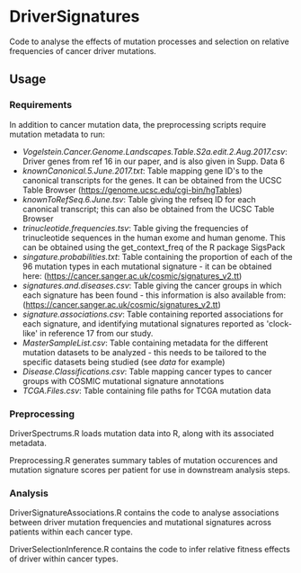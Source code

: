 # DriverSignatures

Code to analyse the effects of mutation processes and selection on relative frequencies of cancer driver mutations.

## Usage

### Requirements

In addition to cancer mutation data, the preprocessing scripts require mutation metadata to run:

- _Vogelstein.Cancer.Genome.Landscapes.Table.S2a.edit.2.Aug.2017.csv_: Driver genes from ref 16 in our paper, and is also given in Supp. Data 6
- _knownCanonical.5.June.2017.txt_: Table mapping gene ID's to the canonical transcripts for the genes. It can be obtained from the UCSC Table Browser (https://genome.ucsc.edu/cgi-bin/hgTables)
- _knownToRefSeq.6.June.tsv_: Table giving the refseq ID for each canonical transcript; this can also be obtained from the UCSC Table Browser
- _trinucleotide.frequencies.tsv_: Table giving the frequencies of trinucleotide sequences in the human exome and human genome. This can be obtained using the get_context_freq of the R package SigsPack
- _singature.probabilities.txt_: Table containing the proportion of each of the 96 mutation types in each mutational signature - it can be obtained here: (https://cancer.sanger.ac.uk/cosmic/signatures_v2.tt)
- _signatures.and.diseases.csv_: Table giving the cancer groups in which each signature has been found - this information is also available from: (https://cancer.sanger.ac.uk/cosmic/signatures_v2.tt)
- _signature.associations.csv_: Table containing reported associations for each signature, and identifying mutational signatures reported as 'clock-like' in reference 17 from our study.  
- _MasterSampleList.csv_: Table containing metadata for the different mutation datasets to be analyzed - this needs to be tailored to the specific datasets being studied (see _data_ for example)
- _Disease.Classifications.csv_: Table mapping cancer types to cancer groups with COSMIC mutational signature annotations
- _TCGA.Files.csv_: Table containing file paths for TCGA mutation data


### Preprocessing
DriverSpectrums.R loads mutation data into R, along with its associated metadata.

Preprocessing.R generates summary tables of mutation occurences and mutation signature scores per patient for use in downstream analysis steps.

### Analysis
DriverSignatureAssociations.R contains the code to analyse associations between driver mutation frequencies and mutational signatures across patients within each cancer type. 

DriverSelectionInference.R contains the code to infer relative fitness effects of driver within cancer types.

